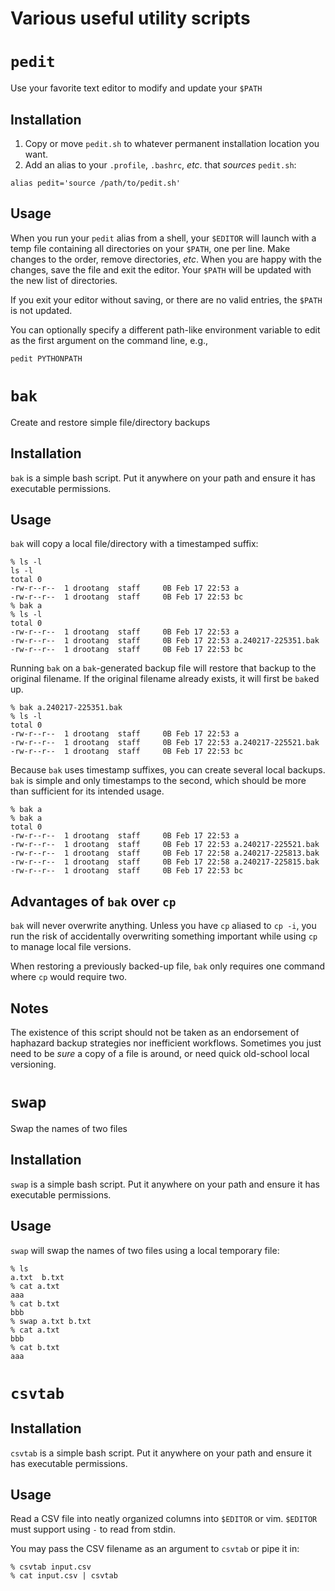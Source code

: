 # Various useful utility scripts

# `pedit`
Use your favorite text editor to modify and update your `$PATH`

## Installation

1. Copy or move `pedit.sh` to whatever permanent installation location you want.
2. Add an alias to your `.profile`, `.bashrc`, *etc*. that *sources* `pedit.sh`:

```
alias pedit='source /path/to/pedit.sh'
```

## Usage

When you run your `pedit` alias from a shell, your `$EDITOR` will launch with a
temp file containing all directories on your `$PATH`, one per line. Make
changes to the order, remove directories, *etc*. When you are happy with the
changes, save the file and exit the editor. Your `$PATH` will be updated with
the new list of directories.

If you exit your editor without saving, or there are no valid entries, the
`$PATH` is not updated.

You can optionally specify a different path-like environment variable to edit
as the first argument on the command line, e.g.,

    pedit PYTHONPATH


# `bak`

Create and restore simple file/directory backups

## Installation

`bak` is a simple bash script. Put it anywhere on your path and ensure it has
executable permissions.

## Usage

`bak` will copy a local file/directory with a timestamped suffix:

    % ls -l
    ls -l
    total 0
    -rw-r--r--  1 drootang  staff     0B Feb 17 22:53 a
    -rw-r--r--  1 drootang  staff     0B Feb 17 22:53 bc
    % bak a
    % ls -l
    total 0
    -rw-r--r--  1 drootang  staff     0B Feb 17 22:53 a
    -rw-r--r--  1 drootang  staff     0B Feb 17 22:53 a.240217-225351.bak
    -rw-r--r--  1 drootang  staff     0B Feb 17 22:53 bc

Running `bak` on a `bak`-generated backup file will restore that backup to the
original filename. If the original filename already exists, it will first be
`bak`ed up.

    % bak a.240217-225351.bak
    % ls -l
    total 0
    -rw-r--r--  1 drootang  staff     0B Feb 17 22:53 a
    -rw-r--r--  1 drootang  staff     0B Feb 17 22:53 a.240217-225521.bak
    -rw-r--r--  1 drootang  staff     0B Feb 17 22:53 bc

Because `bak` uses timestamp suffixes, you can create several local backups.
`bak` is simple and only timestamps to the second, which should be more than
sufficient for its intended usage.

    % bak a
    % bak a
    total 0
    -rw-r--r--  1 drootang  staff     0B Feb 17 22:53 a
    -rw-r--r--  1 drootang  staff     0B Feb 17 22:53 a.240217-225521.bak
    -rw-r--r--  1 drootang  staff     0B Feb 17 22:58 a.240217-225813.bak
    -rw-r--r--  1 drootang  staff     0B Feb 17 22:58 a.240217-225815.bak
    -rw-r--r--  1 drootang  staff     0B Feb 17 22:53 bc

## Advantages of `bak` over `cp`

`bak` will never overwrite anything. Unless you have `cp` aliased to `cp -i`,
you run the risk of accidentally overwriting something important while using
`cp` to manage local file versions.

When restoring a previously backed-up file, `bak` only requires one command
where `cp` would require two.

## Notes

The existence of this script should not be taken as an endorsement of haphazard
backup strategies nor inefficient workflows. Sometimes you just need to be
*sure* a copy of a file is around, or need quick old-school local versioning.


# `swap`

Swap the names of two files

## Installation

`swap` is a simple bash script. Put it anywhere on your path and ensure it has
executable permissions.

## Usage

`swap` will swap the names of two files using a local temporary file:

    % ls
    a.txt  b.txt
    % cat a.txt
    aaa
    % cat b.txt
    bbb
    % swap a.txt b.txt
    % cat a.txt
    bbb
    % cat b.txt
    aaa


# `csvtab`

## Installation

`csvtab` is a simple bash script. Put it anywhere on your path and ensure it
has executable permissions.

## Usage

Read a CSV file into neatly organized columns into `$EDITOR` or vim. `$EDITOR`
must support using `-` to read from stdin.

You may pass the CSV filename as an argument to `csvtab` or pipe it in:

    % csvtab input.csv
    % cat input.csv | csvtab
